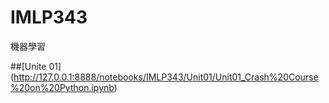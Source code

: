 # IMLP343
機器學習

##[Unite 01] (http://127.0.0.1:8888/notebooks/IMLP343/Unit01/Unit01_Crash%20Course%20on%20Python.ipynb)
